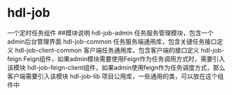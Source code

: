 # hdl-job
一个定时任务组件
##模块说明
        hdl-job-admin 任务服务管理模块，包含一个admin后台管理界面
        hdl-job-common 任务服务端通用库，包含关键任务接口定义
        hdl-job-client-common  客户端任务通用库，包含客户端的接口定义
        hdl-job-feign Feign组件，如果admin模块需要使用Feign作为任务调用方式时，需要引入该模块
        hdl-job-feign-client组件，如果admin使用feign作为任务调度方式，那么客户端需要引入该模块
        hdl-job-lib 项目公用库，一些通用的类，可以放在这个组件中

